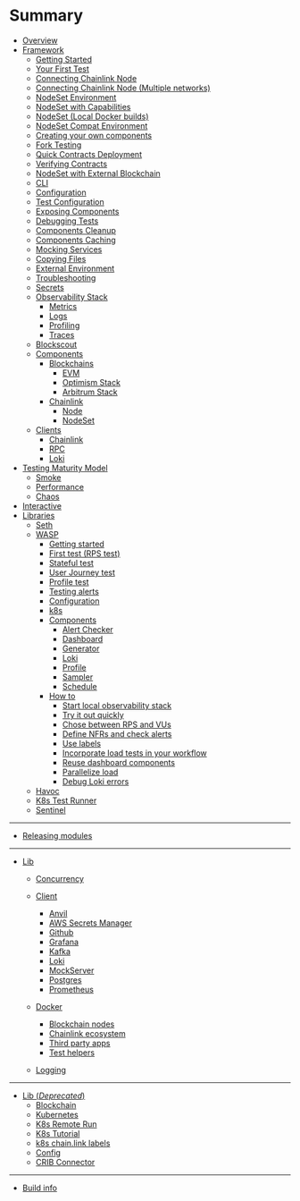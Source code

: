 # Summary

- [Overview](./overview.md)
- [Framework](./framework/overview.md)
    - [Getting Started](./framework/getting_started.md)
    - [Your First Test](./framework/first_test.md)
    - [Connecting Chainlink Node](./framework/connecting_chainlink_node.md)
    - [Connecting Chainlink Node (Multiple networks)]()
    - [NodeSet Environment](./framework/nodeset_environment.md)
    - [NodeSet with Capabilities](./framework/nodeset_capabilities.md)
    - [NodeSet (Local Docker builds)](./framework/nodeset_docker_rebuild.md)
    - [NodeSet Compat Environment](./framework/nodeset_compatibility.md)
    - [Creating your own components](./developing/developing_components.md)
    - [Fork Testing](./framework/fork.md)
    - [Quick Contracts Deployment](./framework/quick_deployment.md)
    - [Verifying Contracts](./framework/verify.md)
    - [NodeSet with External Blockchain]()
    - [CLI](./framework/cli.md)
    - [Configuration](./framework/configuration.md)
    - [Test Configuration](./framework/test_configuration_overrides.md)
    - [Exposing Components](framework/components/state.md)
    - [Debugging Tests](framework/components/debug.md)
    - [Components Cleanup](framework/components/cleanup.md)
    - [Components Caching](framework/components/caching.md)
    - [Mocking Services](framework/components/mocking.md)
    - [Copying Files](framework/copying_files.md)
    - [External Environment](framework/components/external.md)
    - [Troubleshooting](framework/components/troubleshooting.md)
    - [Secrets]()
    - [Observability Stack](framework/observability/observability_stack.md)
      - [Metrics](framework/observability/metrics.md)
      - [Logs](framework/observability/logs.md)
      - [Profiling](framework/observability/profiling.md)
      - [Traces]()
    - [Blockscout](framework/observability/blockscout.md)
    - [Components](framework/components/overview.md)
        - [Blockchains](framework/components/blockchains/overview.md)
            - [EVM](framework/components/blockchains/evm.md)
            - [Optimism Stack]()
            - [Arbitrum Stack]()
        - [Chainlink](framework/components/chainlink.md)
          - [Node](framework/components/chainlink/node.md)
          - [NodeSet](framework/components/chainlink/nodeset.md)
    - [Clients]()
      - [Chainlink]()
      - [RPC]()
      - [Loki]()
- [Testing Maturity Model](framework/testing.md)
  - [Smoke]()
  - [Performance]()
  - [Chaos]()
- [Interactive](framework/interactive.md)
- [Libraries](./libraries.md)
  - [Seth](./libs/seth.md)
  - [WASP](./libs/wasp/overview.md)
    - [Getting started](./libs/wasp/getting_started.md)
    - [First test (RPS test)](./libs/wasp/first_test.md)
    - [Stateful test](./libs/wasp/stateful_test.md)
    - [User Journey test](./libs/wasp/user_journey_test.md)
    - [Profile test](./libs/wasp/profile_test.md)
    - [Testing alerts]()
    - [Configuration](./libs/wasp/configuration.md)
    - [k8s](./libs/wasp/k8s.md)
    - [Components](./libs/wasp/components/overview.md)
      - [Alert Checker]()
      - [Dashboard](./libs/wasp/components/dashboard.md)
      - [Generator](./libs/wasp/components/generator.md)
      - [Loki](./libs/wasp/components/loki.md)
      - [Profile](./libs/wasp/components/profile.md)
      - [Sampler](./libs/wasp/components/sampler.md)
      - [Schedule](./libs/wasp/components/schedule.md)
    - [How to](./libs/wasp/how-to/overview.md)
      - [Start local observability stack](./libs/wasp/how-to/start_local_observability_stack.md)
      - [Try it out quickly](./libs/wasp/how-to/run_included_tests.md)
      - [Chose between RPS and VUs](./libs/wasp/how-to/chose_rps_vu.md)
      - [Define NFRs and check alerts](./libs/wasp/how-to/define_nfr_check_alerts.md)
      - [Use labels](./libs/wasp/how-to/use_labels.md)
      - [Incorporate load tests in your workflow](./libs/wasp/how-to/incorporate_load_tests.md)
      - [Reuse dashboard components](./libs/wasp/how-to/reuse_dashboard_components.md)
      - [Parallelize load](./libs/wasp/how-to/parallelise_load.md)
      - [Debug Loki errors](./libs/wasp/how-to/debug_loki_errors.md)
  - [Havoc](./libs/havoc.md)
  - [K8s Test Runner](k8s-test-runner/k8s-test-runner.md)
  - [Sentinel](./libs/sentinel.md)

---

- [Releasing modules](releasing_modules.md)
---

- [Lib](./libv2/overview.md)
  - [Concurrency](./libv2/concurrency.md)
  - [Client](./libv2/client.md)
    - [Anvil]()
    - [AWS Secrets Manager](./libv2/client/aws_secrets_manager.md)
    - [Github](./libv2/client/github.md)
    - [Grafana](./libv2/client/grafana.md)
    - [Kafka](./libv2/client/kafka.md)
    - [Loki](./libv2/client/loki.md)
    - [MockServer](./libv2/client/mockserver.md)
    - [Postgres](./libv2/client/postgres.md)
    - [Prometheus](./libv2/client/prometheus.md)
  - [Docker](./docker/overview.md)
    - [Blockchain nodes](./docker/blockchain_nodes.md)
    - [Chainlink ecosystem](./docker/chainlink_ecosystem.md)
    - [Third party apps]()
    - [Test helpers](./docker/test_helpers.md)

  - [Logging](./libv2/logging.md)

---
- [Lib (*Deprecated*)](lib.md)
    - [Blockchain](lib/blockchain.md)
    - [Kubernetes](lib/k8s/KUBERNETES.md)
    - [K8s Remote Run](lib/k8s/REMOTE_RUN.md)
    - [K8s Tutorial](lib/k8s/TUTORIAL.md)
    - [k8s chain.link labels](lib/k8s/labels.md)
    - [Config](lib/config/config.md)
    - [CRIB Connector](lib/crib.md)
---
- [Build info](build_info.md)
